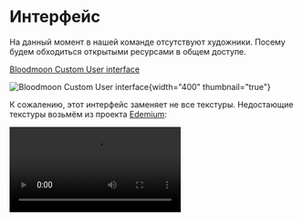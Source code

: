 <show-structure for="chapter,procedure" depth="3"/>

# Интерфейс

На данный момент в нашей команде отсутствуют художники. Посему будем обходиться открытыми ресурсами в общем доступе.

[Bloodmoon Custom User interface](https://www.hiveworkshop.com/threads/bloodmoon-custom-user-interface.340769)

![Bloodmoon Custom User interface](UI-BloodMoon.png){width="400" thumbnail="true"}

К сожалению, этот интерфейс заменяет не все текстуры. Недостающие текстуры возьмём из
проекта [Edemium](https://xgm.guru/p/edemium):

<video src="https://youtu.be/Jw5StvBFLEM?si=lw5Y1HfuoZeOSzbJ"/>

Напоследок возьмём подходящий круг каста
из [Dungeonmaster UI](https://www.hiveworkshop.com/threads/dungeonmaster-ui.299416):

![UI-Dungeonmaster.png](UI-Dungeonmaster.png){width="400" thumbnail="true"}

> Если вы умеете рисовать интерфейсы и желаете помочь, то пишите нам в [Discord](https://discord.com/invite/mpvASEcujC),
> мы рады любой помощи.

## Подтверждение приказа {id=confirmation}

Штатные стрелочки при получении приказа уже толком надоели, посему заменим их на что-то более приятное.

[Confirmation](https://www.hiveworkshop.com/threads/confirmation_byepsilon.206715)

![UI-Confirmation.png](UI-Confirmation.png)

## Круг выбора {id=selection}

Его мы заменим просто ради того, чтоб заменить.

[Selection Circles](https://www.hiveworkshop.com/threads/selection-circles-v1-50.307954)

![UI-Selection.png](UI-Selection.png){width="400" thumbnail="true"}

## Полоски здоровья

Их мы тоже заменим по вышеперечисленной причине.

[Health Bars](https://www.hiveworkshop.com/threads/health-bars-v1-30.307819)

![UI-hpbar.png](UI-hpbar.png){width="400" thumbnail="true"}